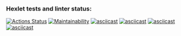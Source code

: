### Hexlet tests and linter status:
[![Actions Status](https://github.com/Kristofer-can/js-starter-project-44/actions/workflows/hexlet-check.yml/badge.svg)](https://github.com/Kristofer-can/js-starter-project-44/actions)
[![Maintainability](https://api.codeclimate.com/v1/badges/f95b040745c678a09eb1/maintainability)](https://codeclimate.com/github/Kristofer-can/js-starter-project-44/maintainability)
[![asciicast](https://asciinema.org/a/5HPdRCgnu2FKUPOqCVMXpe5Ar.svg)](https://asciinema.org/a/5HPdRCgnu2FKUPOqCVMXpe5Ar)
[![asciicast](https://asciinema.org/a/yn8LdXyzyK6Wy3WBYYKryfU90.svg)](https://asciinema.org/a/yn8LdXyzyK6Wy3WBYYKryfU90)
[![asciicast](https://asciinema.org/a/C0zQiTmQakS43eyvm4KJLAn0T.svg)](https://asciinema.org/a/C0zQiTmQakS43eyvm4KJLAn0T)
[![asciicast](https://asciinema.org/a/LpnLBY1IUxvRsuZ50XAYfMlPK.svg)](https://asciinema.org/a/LpnLBY1IUxvRsuZ50XAYfMlPK)
